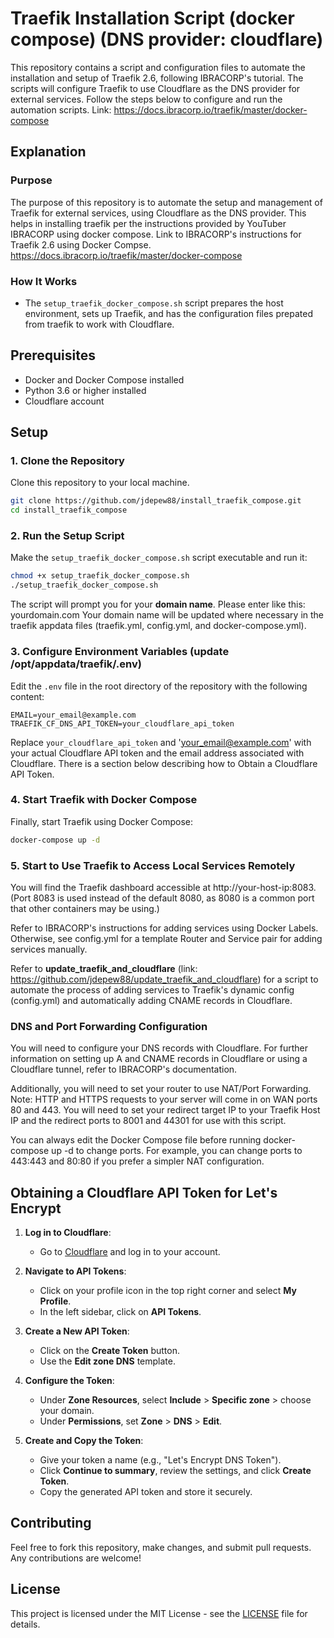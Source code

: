 
# Traefik Installation Script (docker compose) (DNS provider: cloudflare)

This repository contains a script and configuration files to automate the installation and setup of Traefik 2.6, following IBRACORP's tutorial. The scripts will configure Traefik to use Cloudflare as the DNS provider for external services. Follow the steps below to configure and run the automation scripts.  Link:  https://docs.ibracorp.io/traefik/master/docker-compose

## Explanation

### Purpose

The purpose of this repository is to automate the setup and management of Traefik for external services, using Cloudflare as the DNS provider. This helps in installing traefik per the instructions provided by YouTuber IBRACORP using docker compose.
Link to IBRACORP's instructions for Traefik 2.6 using Docker Compse.  https://docs.ibracorp.io/traefik/master/docker-compose

### How It Works

- The `setup_traefik_docker_compose.sh` script prepares the host environment, sets up Traefik, and has the configuration files prepated from traefik to work with Cloudflare.

## Prerequisites

- Docker and Docker Compose installed
- Python 3.6 or higher installed
- Cloudflare account

## Setup

### 1. Clone the Repository

Clone this repository to your local machine.

```bash
git clone https://github.com/jdepew88/install_traefik_compose.git
cd install_traefik_compose
```

### 2. Run the Setup Script

Make the `setup_traefik_docker_compose.sh` script executable and run it:

```bash
chmod +x setup_traefik_docker_compose.sh
./setup_traefik_docker_compose.sh
```

The script will prompt you for your **domain name**.  Please enter like this: yourdomain.com
Your domain name will be updated where necessary in the traefik appdata files (traefik.yml, config.yml, and docker-compose.yml).

### 3. Configure Environment Variables (update /opt/appdata/traefik/.env)

Edit the `.env` file in the root directory of the repository with the following content:

```dotenv
EMAIL=your_email@example.com
TRAEFIK_CF_DNS_API_TOKEN=your_cloudflare_api_token
```

Replace `your_cloudflare_api_token` and 'your_email@example.com' with your actual Cloudflare API token and the email address associated with Cloudflare.
There is a section below describing how to Obtain a Cloudflare API Token.

### 4. Start Traefik with Docker Compose

Finally, start Traefik using Docker Compose:

```bash
docker-compose up -d
```
### 5. Start to Use Traefik to Access Local Services Remotely

You will find the Traefik dashboard accessible at http://your-host-ip:8083. (Port 8083 is used instead of the default 8080, as 8080 is a common port that other containers may be using.)

Refer to IBRACORP's instructions for adding services using Docker Labels. Otherwise, see config.yml for a template Router and Service pair for adding services manually.

Refer to **update_traefik_and_cloudflare** (link: https://github.com/jdepew88/update_traefik_and_cloudflare) for a script to automate the process of adding services to Traefik's dynamic config (config.yml) and automatically adding CNAME records in Cloudflare.

### DNS and Port Forwarding Configuration
You will need to configure your DNS records with Cloudflare. For further information on setting up A and CNAME records in Cloudflare or using a Cloudflare tunnel, refer to IBRACORP's documentation.

Additionally, you will need to set your router to use NAT/Port Forwarding. Note: HTTP and HTTPS requests to your server will come in on WAN ports 80 and 443. You will need to set your redirect target IP to your Traefik Host IP and the redirect ports to 8001 and 44301 for use with this script.

You can always edit the Docker Compose file before running docker-compose up -d to change ports. For example, you can change ports to 443:443 and 80:80 if you prefer a simpler NAT configuration.


## Obtaining a Cloudflare API Token for Let's Encrypt

1. **Log in to Cloudflare**:
   - Go to [Cloudflare](https://www.cloudflare.com) and log in to your account.

2. **Navigate to API Tokens**:
   - Click on your profile icon in the top right corner and select **My Profile**.
   - In the left sidebar, click on **API Tokens**.

3. **Create a New API Token**:
   - Click on the **Create Token** button.
   - Use the **Edit zone DNS** template.

4. **Configure the Token**:
   - Under **Zone Resources**, select **Include** > **Specific zone** > choose your domain.
   - Under **Permissions**, set **Zone** > **DNS** > **Edit**.

5. **Create and Copy the Token**:
   - Give your token a name (e.g., "Let's Encrypt DNS Token").
   - Click **Continue to summary**, review the settings, and click **Create Token**.
   - Copy the generated API token and store it securely.


## Contributing

Feel free to fork this repository, make changes, and submit pull requests. Any contributions are welcome!

## License

This project is licensed under the MIT License - see the [LICENSE](LICENSE) file for details.
